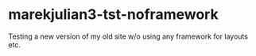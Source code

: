 marekjulian3-tst-noframework
============================

Testing a new version of my old site w/o using any framework for layouts etc.